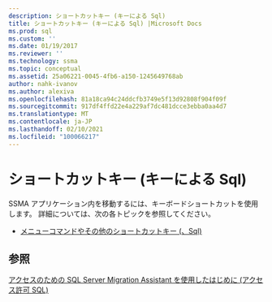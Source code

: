 ```yaml
---
description: ショートカットキー (キーによる Sql)
title: ショートカットキー (キーによる Sql) |Microsoft Docs
ms.prod: sql
ms.custom: ''
ms.date: 01/19/2017
ms.reviewer: ''
ms.technology: ssma
ms.topic: conceptual
ms.assetid: 25a06221-0045-4fb6-a150-1245649768ab
author: nahk-ivanov
ms.author: alexiva
ms.openlocfilehash: 81a18ca94c24ddcfb3749e5f13d92808f904f09f
ms.sourcegitcommit: 917df4ffd22e4a229af7dc481dcce3ebba0aa4d7
ms.translationtype: MT
ms.contentlocale: ja-JP
ms.lasthandoff: 02/10/2021
ms.locfileid: "100066217"
---
```

# <a name="shortcut-keys-accesstosql"></a>ショートカットキー (キーによる Sql)
SSMA アプリケーション内を移動するには、キーボードショートカットを使用します。 詳細については、次の各トピックを参照してください。  
  
-   [メニューコマンドやその他のショートカットキー &#40;、Sql&#41;](../../ssma/access/menu-commands-and-other-shortcut-keys-accesstosql.md)  
  
## <a name="see-also"></a>参照  
[アクセスのための SQL Server Migration Assistant を使用したはじめに &#40;アクセス許可 SQL&#41;](../../ssma/access/getting-started-with-sql-server-migration-assistant-for-access-accesstosql.md)  
  
